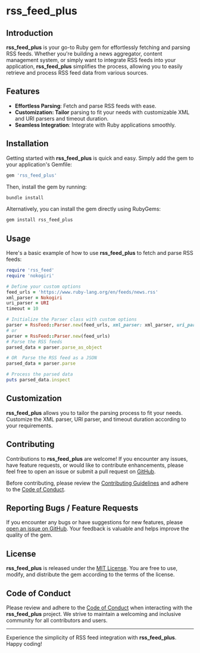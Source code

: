 # rss_feed_plus

## Introduction

**rss_feed_plus** is your go-to Ruby gem for effortlessly fetching and parsing RSS feeds. Whether you're building a news aggregator, content management system, or simply want to integrate RSS feeds into your application, **rss_feed_plus** simplifies the process, allowing you to easily retrieve and process RSS feed data from various sources.

## Features

- **Effortless Parsing**: Fetch and parse RSS feeds with ease.
- **Customization: Tailor** parsing to fit your needs with customizable XML and URI parsers and timeout duration.
- **Seamless Integration**: Integrate with Ruby applications smoothly.

## Installation

Getting started with **rss_feed_plus** is quick and easy. Simply add the gem to your application's Gemfile:

```ruby
gem 'rss_feed_plus'
```

Then, install the gem by running:

```bash
bundle install
```

Alternatively, you can install the gem directly using RubyGems:

```bash
gem install rss_feed_plus
```

## Usage

Here's a basic example of how to use **rss_feed_plus** to fetch and parse RSS feeds:

```ruby
require 'rss_feed'
require 'nokogiri'

# Define your custom options
feed_urls = 'https://www.ruby-lang.org/en/feeds/news.rss'
xml_parser = Nokogiri
uri_parser = URI
timeout = 10

# Initialize the Parser class with custom options
parser = RssFeed::Parser.new(feed_urls, xml_parser: xml_parser, uri_parser: uri_parser, timeout: timeout)
# or 
parser = RssFeed::Parser.new(feed_urls)
# Parse the RSS feeds
parsed_data = parser.parse_as_object 

# OR  Parse the RSS feed as a JSON
parsed_data = parser.parse

# Process the parsed data
puts parsed_data.inspect
```

## Customization

**rss_feed_plus** allows you to tailor the parsing process to fit your needs. Customize the XML parser, URI parser, and timeout duration according to your requirements.

## Contributing

Contributions to **rss_feed_plus** are welcome! If you encounter any issues, have feature requests, or would like to contribute enhancements, please feel free to open an issue or submit a pull request on [GitHub](https://github.com/talaatmagdyx/rss_feed_plus).

Before contributing, please review the [Contributing Guidelines](https://github.com/talaatmagdyx/rss_feed_plus/blob/master/.github/CONTRIBUTING.md) and adhere to the [Code of Conduct](https://github.com/talaatmagdyx/rss_feed_plus/blob/master/.github/CODE_OF_CONDUCT.md).

## Reporting Bugs / Feature Requests

If you encounter any bugs or have suggestions for new features, please [open an issue on GitHub](https://github.com/talaatmagdyx/rss_feed_plus/issues). Your feedback is valuable and helps improve the quality of the gem.

## License

**rss_feed_plus** is released under the [MIT License](https://opensource.org/licenses/MIT). You are free to use, modify, and distribute the gem according to the terms of the license.

## Code of Conduct

Please review and adhere to the [Code of Conduct](https://github.com/talaatmagdyx/rss_feed_plus/blob/master/.github/CODE_OF_CONDUCT.md) when interacting with the **rss_feed_plus** project. We strive to maintain a welcoming and inclusive community for all contributors and users.

---

Experience the simplicity of RSS feed integration with **rss_feed_plus**. Happy coding!